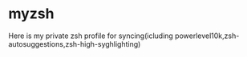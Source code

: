 # myzsh
Here is my private zsh profile for syncing(icluding powerlevel10k,zsh-autosuggestions,zsh-high-syghlighting)
